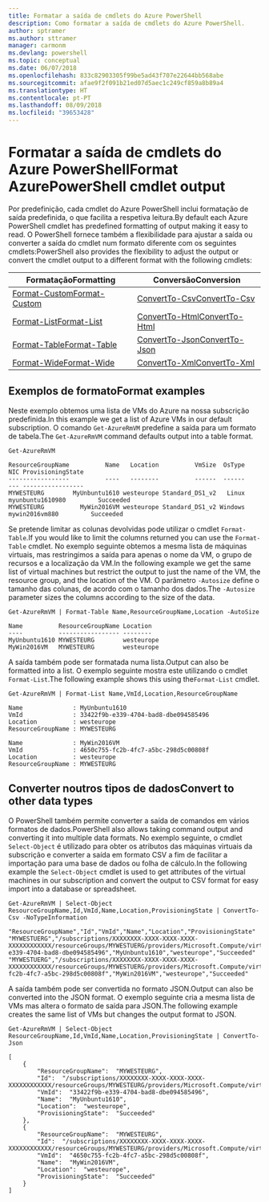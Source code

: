 ```yaml
---
title: Formatar a saída de cmdlets do Azure PowerShell
description: Como formatar a saída de cmdlets do Azure PowerShell.
author: sptramer
ms.author: sttramer
manager: carmonm
ms.devlang: powershell
ms.topic: conceptual
ms.date: 06/07/2018
ms.openlocfilehash: 833c82903305f99be5ad43f707e22644bb568abe
ms.sourcegitcommit: afae9f2f091b21ed07d5aec1c249cf859a8b89a4
ms.translationtype: HT
ms.contentlocale: pt-PT
ms.lasthandoff: 08/09/2018
ms.locfileid: "39653428"
---
```

# <a name="format-azurepowershell-cmdlet-output"></a><span data-ttu-id="e1017-103">Formatar a saída de cmdlets do Azure PowerShell</span><span class="sxs-lookup"><span data-stu-id="e1017-103">Format AzurePowerShell cmdlet output</span></span>

<span data-ttu-id="e1017-104">Por predefinição, cada cmdlet do Azure PowerShell inclui formatação de saída predefinida, o que facilita a respetiva leitura.</span><span class="sxs-lookup"><span data-stu-id="e1017-104">By default each Azure PowerShell cmdlet has predefined formatting of output making it easy to read.</span></span>  <span data-ttu-id="e1017-105">O PowerShell fornece também a flexibilidade para ajustar a saída ou converter a saída do cmdlet num formato diferente com os seguintes cmdlets:</span><span class="sxs-lookup"><span data-stu-id="e1017-105">PowerShell also provides the flexibility to adjust the output or convert the cmdlet output to a different format with the following cmdlets:</span></span>

| <span data-ttu-id="e1017-106">Formatação</span><span class="sxs-lookup"><span data-stu-id="e1017-106">Formatting</span></span>      | <span data-ttu-id="e1017-107">Conversão</span><span class="sxs-lookup"><span data-stu-id="e1017-107">Conversion</span></span>       |
|-----------------|------------------|
| [<span data-ttu-id="e1017-108">Format-Custom</span><span class="sxs-lookup"><span data-stu-id="e1017-108">Format-Custom</span></span>](/powershell/module/microsoft.powershell.utility/format-custom) | [<span data-ttu-id="e1017-109">ConvertTo-Csv</span><span class="sxs-lookup"><span data-stu-id="e1017-109">ConvertTo-Csv</span></span>](/powershell/module/microsoft.powershell.utility/convertto-csv)  |
| [<span data-ttu-id="e1017-110">Format-List</span><span class="sxs-lookup"><span data-stu-id="e1017-110">Format-List</span></span>](/powershell/module/microsoft.powershell.utility/format-list)   | [<span data-ttu-id="e1017-111">ConvertTo-Html</span><span class="sxs-lookup"><span data-stu-id="e1017-111">ConvertTo-Html</span></span>](/powershell/module/microsoft.powershell.utility/convertto-html) |
| [<span data-ttu-id="e1017-112">Format-Table</span><span class="sxs-lookup"><span data-stu-id="e1017-112">Format-Table</span></span>](/powershell/module/microsoft.powershell.utility/format-table)  | [<span data-ttu-id="e1017-113">ConvertTo-Json</span><span class="sxs-lookup"><span data-stu-id="e1017-113">ConvertTo-Json</span></span>](/powershell/module/microsoft.powershell.utility/convertto-json) |
| [<span data-ttu-id="e1017-114">Format-Wide</span><span class="sxs-lookup"><span data-stu-id="e1017-114">Format-Wide</span></span>](/powershell/module/microsoft.powershell.utility/format-wide)   | [<span data-ttu-id="e1017-115">ConvertTo-Xml</span><span class="sxs-lookup"><span data-stu-id="e1017-115">ConvertTo-Xml</span></span>](/powershell/module/microsoft.powershell.utility/convertto-xml)  |

## <a name="format-examples"></a><span data-ttu-id="e1017-116">Exemplos de formato</span><span class="sxs-lookup"><span data-stu-id="e1017-116">Format examples</span></span>

<span data-ttu-id="e1017-117">Neste exemplo obtemos uma lista de VMs do Azure na nossa subscrição predefinida.</span><span class="sxs-lookup"><span data-stu-id="e1017-117">In this example we get a list of Azure VMs in our default subscription.</span></span>  <span data-ttu-id="e1017-118">O comando `Get-AzureRmVM` predefine a saída para um formato de tabela.</span><span class="sxs-lookup"><span data-stu-id="e1017-118">The `Get-AzureRmVM` command defaults output into a table format.</span></span>

```azurepowershell-interactive
Get-AzureRmVM
```

```output
ResourceGroupName          Name   Location          VmSize  OsType              NIC ProvisioningState
-----------------          ----   --------          ------  ------              --- -----------------
MYWESTEURG        MyUnbuntu1610 westeurope Standard_DS1_v2   Linux myunbuntu1610980         Succeeded
MYWESTEURG          MyWin2016VM westeurope Standard_DS1_v2 Windows   mywin2016vm880         Succeeded
```

<span data-ttu-id="e1017-119">Se pretende limitar as colunas devolvidas pode utilizar o cmdlet `Format-Table`.</span><span class="sxs-lookup"><span data-stu-id="e1017-119">If you would like to limit the columns returned you can use the `Format-Table` cmdlet.</span></span> <span data-ttu-id="e1017-120">No exemplo seguinte obtemos a mesma lista de máquinas virtuais, mas restringimos a saída para apenas o nome da VM, o grupo de recursos e a localização da VM.</span><span class="sxs-lookup"><span data-stu-id="e1017-120">In the following example we get the same list of virtual machines but restrict the output to just the name of the VM, the resource group, and the location of the VM.</span></span>  <span data-ttu-id="e1017-121">O parâmetro `-Autosize` define o tamanho das colunas, de acordo com o tamanho dos dados.</span><span class="sxs-lookup"><span data-stu-id="e1017-121">The `-Autosize` parameter sizes the columns according to the size of the data.</span></span>

```azurepowershell-interactive
Get-AzureRmVM | Format-Table Name,ResourceGroupName,Location -AutoSize
```

```output
Name          ResourceGroupName Location
----          ----------------- --------
MyUnbuntu1610 MYWESTEURG        westeurope
MyWin2016VM   MYWESTEURG        westeurope
```

<span data-ttu-id="e1017-122">A saída também pode ser formatada numa lista.</span><span class="sxs-lookup"><span data-stu-id="e1017-122">Output can also be formatted into a list.</span></span> <span data-ttu-id="e1017-123">O exemplo seguinte mostra este utilizando o cmdlet `Format-List`.</span><span class="sxs-lookup"><span data-stu-id="e1017-123">The following example shows this using the`Format-List` cmdlet.</span></span>

```azurepowershell-interactive
Get-AzureRmVM | Format-List Name,VmId,Location,ResourceGroupName
```

```output
Name              : MyUnbuntu1610
VmId              : 33422f9b-e339-4704-bad8-dbe094585496
Location          : westeurope
ResourceGroupName : MYWESTEURG

Name              : MyWin2016VM
VmId              : 4650c755-fc2b-4fc7-a5bc-298d5c00808f
Location          : westeurope
ResourceGroupName : MYWESTEURG
```

## <a name="convert-to-other-data-types"></a><span data-ttu-id="e1017-124">Converter noutros tipos de dados</span><span class="sxs-lookup"><span data-stu-id="e1017-124">Convert to other data types</span></span>

<span data-ttu-id="e1017-125">O PowerShell também permite converter a saída de comandos em vários formatos de dados.</span><span class="sxs-lookup"><span data-stu-id="e1017-125">PowerShell also allows taking command output and converting it into multiple data formats.</span></span> <span data-ttu-id="e1017-126">No exemplo seguinte, o cmdlet `Select-Object` é utilizado para obter os atributos das máquinas virtuais da subscrição e converter a saída em formato CSV a fim de facilitar a importação para uma base de dados ou folha de cálculo.</span><span class="sxs-lookup"><span data-stu-id="e1017-126">In the following example the `Select-Object` cmdlet is used to get attributes of the virtual machines in our subscription and convert the output to CSV format for easy import into a database or spreadsheet.</span></span>

```azurepowershell-interactive
Get-AzureRmVM | Select-Object ResourceGroupName,Id,VmId,Name,Location,ProvisioningState | ConvertTo-Csv -NoTypeInformation
```

```output
"ResourceGroupName","Id","VmId","Name","Location","ProvisioningState"
"MYWESTUERG","/subscriptions/XXXXXXXX-XXXX-XXXX-XXXX-XXXXXXXXXXXX/resourceGroups/MYWESTUERG/providers/Microsoft.Compute/virtualMachines/MyUnbuntu1610","33422f9b-e339-4704-bad8-dbe094585496","MyUnbuntu1610","westeurope","Succeeded"
"MYWESTUERG","/subscriptions/XXXXXXXX-XXXX-XXXX-XXXX-XXXXXXXXXXXX/resourceGroups/MYWESTUERG/providers/Microsoft.Compute/virtualMachines/MyWin2016VM","4650c755-fc2b-4fc7-a5bc-298d5c00808f","MyWin2016VM","westeurope","Succeeded"
```

<span data-ttu-id="e1017-127">A saída também pode ser convertida no formato JSON.</span><span class="sxs-lookup"><span data-stu-id="e1017-127">Output can also be converted into the JSON format.</span></span>  <span data-ttu-id="e1017-128">O exemplo seguinte cria a mesma lista de VMs mas altera o formato de saída para JSON.</span><span class="sxs-lookup"><span data-stu-id="e1017-128">The following example creates the same list of VMs but changes the output format to JSON.</span></span>

```azurepowershell-interactive
Get-AzureRmVM | Select-Object ResourceGroupName,Id,VmId,Name,Location,ProvisioningState | ConvertTo-Json
```

```output
[
    {
        "ResourceGroupName":  "MYWESTEURG",
        "Id":  "/subscriptions/XXXXXXXX-XXXX-XXXX-XXXX-XXXXXXXXXXXX/resourceGroups/MYWESTEURG/providers/Microsoft.Compute/virtualMachines/MyUnbuntu1610",
        "VmId":  "33422f9b-e339-4704-bad8-dbe094585496",
        "Name":  "MyUnbuntu1610",
        "Location":  "westeurope",
        "ProvisioningState":  "Succeeded"
    },
    {
        "ResourceGroupName":  "MYWESTEURG",
        "Id":  "/subscriptions/XXXXXXXX-XXXX-XXXX-XXXX-XXXXXXXXXXXX/resourceGroups/MYWESTEURG/providers/Microsoft.Compute/virtualMachines/MyWin2016VM",
        "VmId":  "4650c755-fc2b-4fc7-a5bc-298d5c00808f",
        "Name":  "MyWin2016VM",
        "Location":  "westeurope",
        "ProvisioningState":  "Succeeded"
    }
]
```
